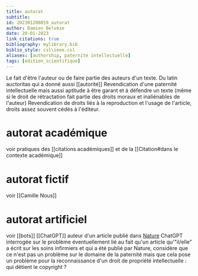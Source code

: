 ```yaml
---
title: autorat
subtitle:
id: 202301200859_autorat
author: Damien Belvèze
date: 20-01-2023
link_citations: true
bibliography: mylibrary.bib
biblio_style: csl\ieee.csl
aliases: [authorship, paternité intellectuelle]
tags: [édition_scientifique]
---
```


Le fait d'être l'auteur ou de faire partie des auteurs d'un texte. 
Du latin auctoritas qui a donné aussi [[autorité]]
Revendication d'une paternité intellectuelle mais aussi aptitude à être garant et à défendre un texte (même si le droit de rétractation fait partie des droits moraux et inaliénables de l'auteur)
Revendication de droits liés à la reproduction et l'usage de l'article, droits assez souvent cédés à l'éditeur. 

# autorat académique

voir pratiques des [[citations académiques]] et de la [[Citation#dans le contexte académique]]

# autorat fictif

voir [[Camille Nous]]

# autorat artificiel

voir [[bots]]
[[ChatGPT]] auteur d'un article publié dans [Nature]([https://doi.org/10.1016/j.nepr.2022.103537](https://doi-org.ezproxy1.lib.asu.edu/10.1016/j.nepr.2022.103537))
ChatGPT interrogée sur le problème éventuellement lié au fait qu'un article qu'"il/elle" a écrit sur les soins infirmiers et qui a été publié par Nature, considère que ce n'est pas un problème sur le domaine de la paternité mais que cela pose un problème pour la reconnaissance d'un droit de propriété intellectuelle : qui détient le copyright ?





